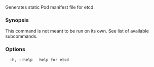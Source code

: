 
Generates static Pod manifest file for etcd.

### Synopsis

This command is not meant to be run on its own. See list of available subcommands.

### Options

```
  -h, --help   help for etcd
```

